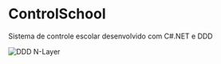 # ControlSchool
Sistema de controle escolar desenvolvido com C#.NET e DDD

![DDD N-Layer](https://i.postimg.cc/6QwCdCYL/DDD-Control-School.png)
